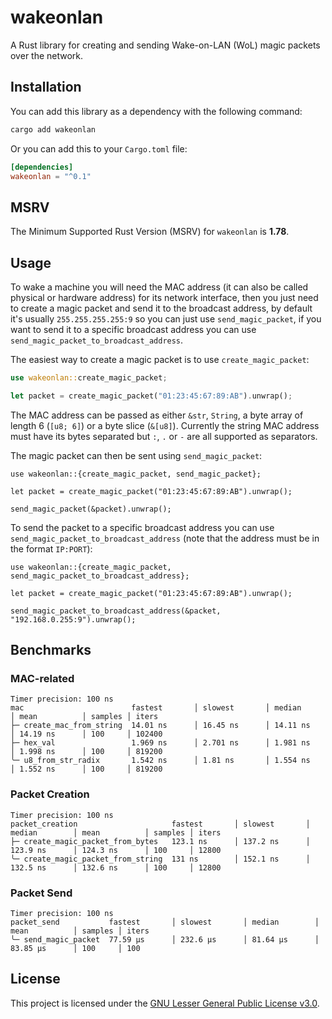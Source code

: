 # wakeonlan

A Rust library for creating and sending Wake-on-LAN (WoL) magic packets over the network.

## Installation

You can add this library as a dependency with the following command:

```bash
cargo add wakeonlan
```

Or you can add this to your `Cargo.toml` file:

```toml
[dependencies]
wakeonlan = "^0.1"
```

## MSRV

The Minimum Supported Rust Version (MSRV) for `wakeonlan` is **1.78**.

## Usage

To wake a machine you will need the MAC address (it can also be called physical or hardware address) for its network interface, then you just need to create a magic packet and send it to the broadcast address, by default it's usually `255.255.255.255:9` so you can just use `send_magic_packet`, if you want to send it to a specific broadcast address you can use `send_magic_packet_to_broadcast_address`.

The easiest way to create a magic packet is to use `create_magic_packet`:

```rust
use wakeonlan::create_magic_packet;

let packet = create_magic_packet("01:23:45:67:89:AB").unwrap();
```

The MAC address can be passed as either `&str`, `String`, a byte array of length 6 (`[u8; 6]`) or a byte slice (`&[u8]`). Currently the string MAC address must have its bytes separated but `:`, `.` or `-` are all supported as separators.

The magic packet can then be sent using `send_magic_packet`:

```rust,no_run
use wakeonlan::{create_magic_packet, send_magic_packet};

let packet = create_magic_packet("01:23:45:67:89:AB").unwrap();

send_magic_packet(&packet).unwrap();
```

To send the packet to a specific broadcast address you can use `send_magic_packet_to_broadcast_address` (note that the address must be in the format `IP:PORT`):

```rust,no_run
use wakeonlan::{create_magic_packet, send_magic_packet_to_broadcast_address};

let packet = create_magic_packet("01:23:45:67:89:AB").unwrap();

send_magic_packet_to_broadcast_address(&packet, "192.168.0.255:9").unwrap();
```

## Benchmarks

### MAC-related

```text
Timer precision: 100 ns
mac                        fastest       │ slowest       │ median        │ mean          │ samples │ iters
├─ create_mac_from_string  14.01 ns      │ 16.45 ns      │ 14.11 ns      │ 14.19 ns      │ 100     │ 102400
├─ hex_val                 1.969 ns      │ 2.701 ns      │ 1.981 ns      │ 1.998 ns      │ 100     │ 819200
╰─ u8_from_str_radix       1.542 ns      │ 1.81 ns       │ 1.554 ns      │ 1.552 ns      │ 100     │ 819200
```

### Packet Creation

```text
Timer precision: 100 ns
packet_creation                     fastest       │ slowest       │ median        │ mean          │ samples │ iters
├─ create_magic_packet_from_bytes   123.1 ns      │ 137.2 ns      │ 123.9 ns      │ 124.3 ns      │ 100     │ 12800
╰─ create_magic_packet_from_string  131 ns        │ 152.1 ns      │ 132.5 ns      │ 132.6 ns      │ 100     │ 12800
```

### Packet Send

```text
Timer precision: 100 ns
packet_send           fastest       │ slowest       │ median        │ mean          │ samples │ iters
╰─ send_magic_packet  77.59 µs      │ 232.6 µs      │ 81.64 µs      │ 83.85 µs      │ 100     │ 100
```

## License

This project is licensed under the [GNU Lesser General Public License v3.0](https://www.gnu.org/licenses/lgpl-3.0.en.html).
